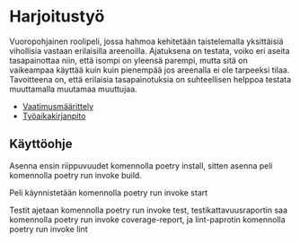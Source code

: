 # Harjoitustyö

Vuoropohjainen roolipeli, jossa hahmoa kehitetään taistelemalla yksittäisiä vihollisia vastaan erilaisilla areenoilla. Ajatuksena on testata, voiko eri aseita tasapainottaa niin, että isompi on yleensä parempi, mutta sitä on vaikeampaa käyttää kuin kuin pienempää jos areenalla ei ole tarpeeksi tilaa. Tavoitteena on, että erilaisia tasapainotuksia on suhteellisen helppoa testata muuttamalla muutamaa muuttujaa.


* [Vaatimusmäärittely](https://github.com/Yogho358/ot-harjoitustyo/blob/master/dokumentaatio/vaatimusmaarittely.md)
* [Työaikakirjanpito](https://github.com/Yogho358/ot-harjoitustyo/blob/master/dokumentaatio/tyoaikakirjanpito.md)

## Käyttöohje

Asenna ensin riippuvuudet komennolla poetry install, sitten asenna peli komennolla poetry run invoke build.

Peli käynnistetään komennolla poetry run invoke start

Testit ajetaan komennolla poetry run invoke test, testikattavuusraportin saa komennolla poetry run invoke coverage-report, ja lint-paprotin komennolla poetry run invoke lint

